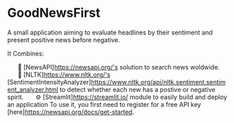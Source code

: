# GoodNewsFirst
A small application aiming to evaluate headlines by their sentiment and present positive news before negative.

It Combines:

&nbsp;&nbsp;&nbsp;&nbsp;&nbsp;&nbsp;📰 [NewsAPI]https://newsapi.org/'s solution to search news woldwide.
&nbsp;&nbsp;&nbsp;&nbsp;&nbsp;&nbsp;🧪 [NLTK]https://www.nltk.org/'s [SentimentIntensityAnalyzer]https://www.nltk.org/api/nltk.sentiment.sentiment_analyzer.html to detect whether each new has a postive or 	negative spirit.
&nbsp;&nbsp;&nbsp;&nbsp;&nbsp;&nbsp;⚙ [Streamlit]https://streamlit.io/ module to easily build and deploy an application
 To use it, you first need to register for a free API key [here]https://newsapi.org/docs/get-started.
